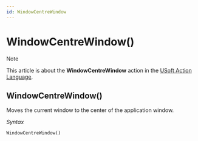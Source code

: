 ```yaml
---
id: WindowCentreWindow
---
```


# WindowCentreWindow()



> [!NOTE]
> This article is about the **WindowCentreWindow** action in the [USoft Action Language](/docs/Task_flow/Action_Language_reference/USoft_Action_Language.md).

## **WindowCentreWindow()**

Moves the current window to the center of the application window.

*Syntax*

```
WindowCentreWindow()
```

 
